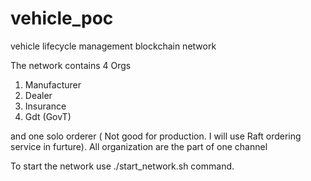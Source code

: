 # vehicle_poc
vehicle lifecycle management blockchain network

The network contains 4 Orgs
1) Manufacturer
2) Dealer
3) Insurance
4) Gdt (GovT)

and one solo orderer ( Not good for production. I will use Raft ordering service in furture).
All organization are the part of one channel

To start the network use ./start_network.sh command.
